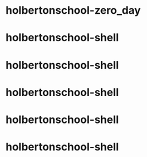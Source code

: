 # holbertonschool-zero_day
# holbertonschool-shell
# holbertonschool-shell
# holbertonschool-shell
# holbertonschool-shell
# holbertonschool-shell
